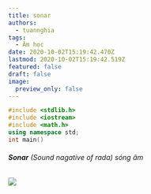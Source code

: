 ```yaml
---
title: sonar
authors:
  - tuannghia
tags:
  - Âm học
date: 2020-10-02T15:19:42.470Z
lastmod: 2020-10-02T15:19:42.519Z
featured: false
draft: false
image:
  preview_only: false
---
```

```cpp
#include <stdlib.h>
#include <iostream>
#include <math.h>
using namespace std;
int main()

```

###### **Sonar** (Sound nagative of rada) sóng âm

![](/img/uploads/h1a.png)